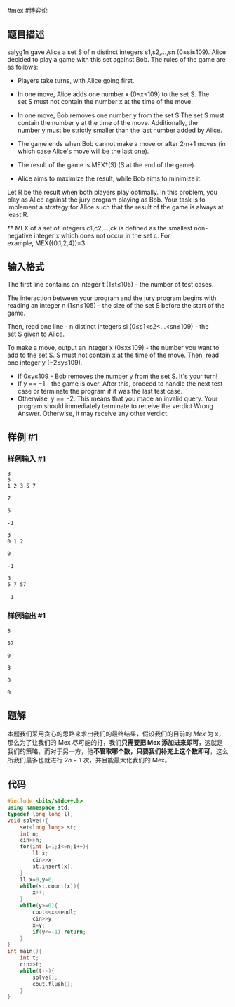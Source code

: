 #mex #博弈论
## 题目描述
salyg1n gave Alice a set S of n distinct integers s1,s2,…,sn (0≤si≤109). Alice decided to play a game with this set against Bob. The rules of the game are as follows:

- Players take turns, with Alice going first.
    
- In one move, Alice adds one number x (0≤x≤109) to the set S. The set S must not contain the number x at the time of the move.
- In one move, Bob removes one number y from the set S The set S must contain the number y at the time of the move. Additionally, the number y must be strictly smaller than the last number added by Alice.
- The game ends when Bob cannot make a move or after 2⋅n+1 moves (in which case Alice's move will be the last one).
- The result of the game is MEX†(S) (S at the end of the game).
- Alice aims to maximize the result, while Bob aims to minimize it.

Let R be the result when both players play optimally. In this problem, you play as Alice against the jury program playing as Bob. Your task is to implement a strategy for Alice such that the result of the game is always at least R.

†† MEX of a set of integers c1,c2,…,ck is defined as the smallest non-negative integer x which does not occur in the set c. For example, MEX({0,1,2,4})=3.

## 输入格式

The first line contains an integer t (1≤t≤105) - the number of test cases.

The interaction between your program and the jury program begins with reading an integer n (1≤n≤105) - the size of the set S before the start of the game.

Then, read one line - n distinct integers si (0≤s1<s2<…<sn≤109) - the set S given to Alice.

To make a move, output an integer x (0≤x≤109) - the number you want to add to the set S. S must not contain x at the time of the move. Then, read one integer y (−2≤y≤109).

- If 0≤y≤109 - Bob removes the number y from the set S. It's your turn!
- If y == −1 - the game is over. After this, proceed to handle the next test case or terminate the program if it was the last test case.
- Otherwise, y == −2. This means that you made an invalid query. Your program should immediately terminate to receive the verdict Wrong Answer. Otherwise, it may receive any other verdict.

## 样例 #1

### 样例输入 #1

```
3
5
1 2 3 5 7

7

5

-1

3
0 1 2

0

-1

3
5 7 57

-1
```

### 样例输出 #1

```
8

57

0

3

0

0
```


## 题解
本题我们采用贪心的思路来求出我们的最终结果，假设我们的目前的 $Mex$ 为 x，那么为了让我们的 Mex 尽可能的打，我们**只需要把 Mex 添加进来即可**，这就是我们的策略，而对于另一方，他**不管取哪个数，只要我们补充上这个数即可**，这么所我们最多也就进行 $2n-1$ 次，并且能最大化我们的 Mex。

## 代码
```cpp
#include <bits/stdc++.h>
using namespace std;
typedef long long ll;
void solve(){
	set<long long> st;
	int n;
	cin>>n;
	for(int i=1;i<=n;i++){
		ll x;
		cin>>x;
		st.insert(x);
	}
	ll x=0,y=0;
	while(st.count(x)){
		x++;
	}
	while(y>=0){
		cout<<x<<endl;
		cin>>y;
		x=y;
		if(y<=-1) return;
	}
}
int main(){
	int t;
	cin>>t;
	while(t--){
		solve();
		cout.flush();
	}
}
```